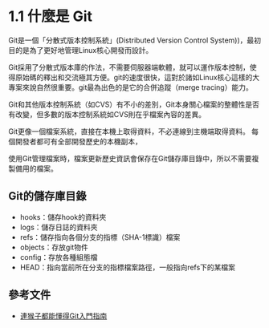 # 1.1 什麼是 Git
Git是一個「分散式版本控制系統」(Distributed Version Control System))，最初目的是為了更好地管理Linux核心開發而設計。

Git採用了分散式版本庫的作法，不需要伺服器端軟體，就可以運作版本控制，使得原始碼的釋出和交流極其方便。git的速度很快，這對於諸如Linux核心這樣的大專案來說自然很重要。git最為出色的是它的合併追蹤（merge tracing）能力。

Git和其他版本控制系統（如CVS）有不小的差別，Git本身關心檔案的整體性是否有改變，但多數的版本控制系統如CVS則在乎檔案內容的差異。

Git更像一個檔案系統，直接在本機上取得資料，不必連線到主機端取得資料。 每個開發者都可有全部開發歷史的本機副本，

使用Git管理檔案時，檔案更新歷史資訊會保存在Git儲存庫目錄中，所以不需要複製備用的檔案。

## Git的儲存庫目錄
+ hooks：儲存hook的資料夾
+ logs：儲存日誌的資料夾
+ refs：儲存指向各個分支的指標（SHA-1標識）檔案
+ objects：存放git物件
+ config：存放各種組態檔
+ HEAD：指向當前所在分支的指標檔案路徑，一般指向refs下的某檔案

## 參考文件
+ [連猴子都能懂得Git入門指南](https://backlog.com/git-tutorial/tw/)
